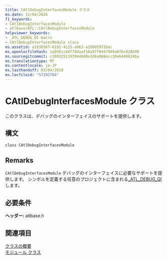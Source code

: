 ```yaml
---
title: CAtlDebugInterfacesModule クラス
ms.date: 11/04/2016
f1_keywords:
- CAtlDebugInterfacesModule
- atlbase/ATL::CAtlDebugInterfacesModule
helpviewer_keywords:
- _ATL_DEBUG_QI macro
- CAtlDebugInterfacesModule class
ms.assetid: a193b567-8191-4115-a963-a10805972bac
ms.openlocfilehash: 1a056ccd4f78daaf16a97f0447999a8fbc828b99
ms.sourcegitcommit: c3093251193944840e3d0a068ecc30e6449624ba
ms.translationtype: MT
ms.contentlocale: ja-JP
ms.lasthandoff: 03/04/2019
ms.locfileid: "57292784"
---
```

# <a name="catldebuginterfacesmodule-class"></a>CAtlDebugInterfacesModule クラス

このクラスは、デバッグのインターフェイスのサポートを提供します。

## <a name="syntax"></a>構文

```
class CAtlDebugInterfacesModule
```

## <a name="remarks"></a>Remarks

`CAtlDebugInterfacesModule` デバッグのインターフェイスに必要なサポートを提供します。 シンボルを定義する任意のプロジェクトに含まれる[_ATL_DEBUG_QI](debugging-and-error-reporting-macros.md#_atl_debug_qi)します。

## <a name="requirements"></a>必要条件

**ヘッダー:** atlbase.h

## <a name="see-also"></a>関連項目

[クラスの概要](../../atl/atl-class-overview.md)<br/>
[モジュール クラス](../../atl/atl-module-classes.md)

